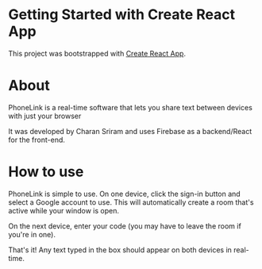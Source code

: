 # Getting Started with Create React App

This project was bootstrapped with [Create React App](https://github.com/facebook/create-react-app).

# About
PhoneLink is a real-time software that lets you share text between devices with just your browser

It was developed by Charan Sriram and uses Firebase as a backend/React for the front-end. 


# How to use

PhoneLink is simple to use. On one device, click the sign-in button and select a Google account to use. This will automatically create a room that's active while your window is open.

On the next device, enter your code (you may have to leave the room if you're in one).

That's it! Any text typed in the box should appear on both devices in real-time. 
